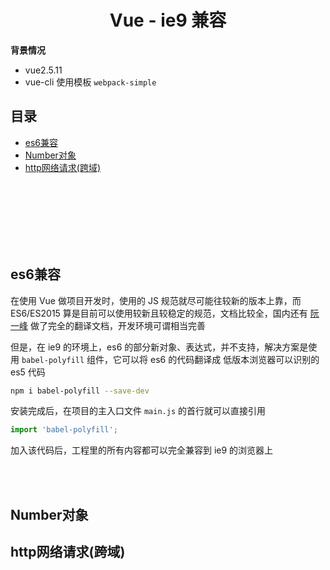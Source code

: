 # <div align="center">Vue - ie9 兼容</div>

**背景情况**
- vue2.5.11
- vue-cli 使用模板 `webpack-simple`

## 目录

- [es6兼容](#es6兼容)
- [Number对象](#Number对象)
- [http网络请求(跨域)](#http网络请求(跨域))

<br><br><br><br><br><br>

## es6兼容

在使用 Vue 做项目开发时，使用的 JS 规范就尽可能往较新的版本上靠，而 ES6/ES2015 算是目前可以使用较新且较稳定的规范，文档比较全，国内还有 [阮一峰](http://es6.ruanyifeng.com/) 做了完全的翻译文档，开发环境可谓相当完善

但是，在 ie9 的环境上，es6 的部分新对象、表达式，并不支持，解决方案是使用 `babel-polyfill` 组件，它可以将 es6 的代码翻译成 低版本浏览器可以识别的 es5 代码

```bash
npm i babel-polyfill --save-dev
```

安装完成后，在项目的主入口文件 `main.js` 的首行就可以直接引用

```js
import 'babel-polyfill';
```

加入该代码后，工程里的所有内容都可以完全兼容到 ie9 的浏览器上



<br><br>

## Number对象

## http网络请求(跨域)

<br><br>
